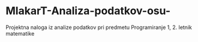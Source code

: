 # MlakarT-Analiza-podatkov-osu-
Projektna naloga iz analize podatkov pri predmetu Programiranje 1, 2. letnik matematike
